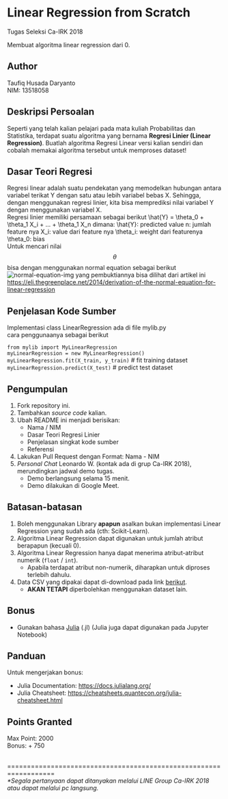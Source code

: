 # Linear Regression from Scratch
Tugas Seleksi Ca-IRK 2018

Membuat algoritma linear regression dari 0.

## Author
Taufiq Husada Daryanto<br>
NIM: 13518058

## Deskripsi Persoalan
Seperti yang telah kalian pelajari pada mata kuliah Probabilitas dan Statistika, terdapat suatu algoritma yang bernama <b>Regresi Linier (Linear Regression)</b>. Buatlah algoritma Regresi Linear versi kalian sendiri dan cobalah memakai algoritma tersebut untuk memproses dataset!

## Dasar Teori Regresi
Regresi linear adalah suatu pendekatan yang memodelkan hubungan antara variabel terikat Y dengan satu atau lebih variabel bebas X. Sehingga, dengan menggunakan regresi linier, kita bisa memprediksi nilai variabel Y dengan menggunakan variabel X.<br>
Regresi linier memiliki persamaan sebagai berikut
\hat{Y} = \theta_0 + \theta_1 X_i + ... + \theta_1 X_n
dimana:
\hat{Y}: predicted value
n: jumlah feature nya
X_i: value dari feature nya
\theta_i: weight dari featurenya
\theta_0: bias
<br>
Untuk mencari nilai $$\theta$$ bisa dengan menggunakan normal equation sebagai berikut
<img src="https://eli.thegreenplace.net/images/math/20baabd9d33dcd26003bc44c7d81ba39e1ad4caa.png" alt="normal-equation-img">
yang pembuktiannya bisa dilihat dari artikel ini https://eli.thegreenplace.net/2014/derivation-of-the-normal-equation-for-linear-regression

## Penjelasan Kode Sumber
Implementasi class LinearRegression ada di file mylib.py <br>
cara penggunaanya sebagai berikut <br>

`from mylib import MyLinearRegression` <br>
`myLinearRegression = new MyLinearRegression()` <br>
`myLinearRegression.fit(X_train, y_train)`        # fit training dataset <br>
`myLinearRegression.predict(X_test)`              # predict test dataset <br>

## Pengumpulan
1. Fork repository ini.
2. Tambahkan <i>source code</i> kalian.
3. Ubah README ini menjadi berisikan:
    - Nama / NIM
    - Dasar Teori Regresi Linier
    - Penjelasan singkat kode sumber
    - Referensi
4. Lakukan Pull Request dengan Format: Nama - NIM
5. <i>Personal Chat</i> Leonardo W. (kontak ada di grup Ca-IRK 2018), merundingkan jadwal demo tugas.
    - Demo berlangsung selama 15 menit.
    - Demo dilakukan di Google Meet.

## Batasan-batasan
1. Boleh menggunakan Library <b>apapun</b> asalkan bukan implementasi Linear Regression yang sudah ada (cth: Scikit-Learn).
2. Algoritma Linear Regression dapat digunakan untuk jumlah atribut berapapun (kecuali 0).
3. Algoritma Linear Regression hanya dapat menerima atribut-atribut numerik (`float` / `int`).
    - Apabila terdapat atribut non-numerik, diharapkan untuk diproses terlebih dahulu.
4. Data CSV yang dipakai dapat di-download pada link [berikut](https://www.kaggle.com/nehalbirla/vehicle-dataset-from-cardekho).
    - <b>AKAN TETAPI</b> diperbolehkan menggunakan dataset lain.
    
## Bonus
- Gunakan bahasa [Julia](https://julialang.org/) (.jl) (Julia juga dapat digunakan pada Jupyter Notebook)

## Panduan
Untuk mengerjakan bonus:<br>
- Julia Documentation: https://docs.julialang.org/
- Julia Cheatsheet: https://cheatsheets.quantecon.org/julia-cheatsheet.html

## Points Granted
Max Point: 2000<br>
Bonus: + 750

<br>
==================================================================<br>
<i>*Segala pertanyaan dapat ditanyakan melalui LINE Group Ca-IRK 2018 atau dapat melalui pc langsung.</i>
